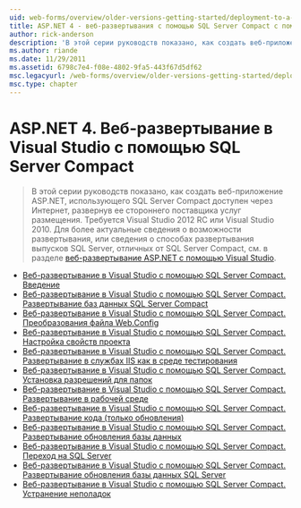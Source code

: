 ```yaml
---
uid: web-forms/overview/older-versions-getting-started/deployment-to-a-hosting-provider/index
title: ASP.NET 4 - веб-развертывания с помощью SQL Server Compact с помощью Visual Studio | Документация Майкрософт
author: rick-anderson
description: 'В этой серии руководств показано, как создать веб-приложения ASP.NET, использующего SQL Server Compact доступен через Интернет, развернув его h сторонних...'
ms.author: riande
ms.date: 11/29/2011
ms.assetid: 6798c7e4-f08e-4802-9fa5-443f67d5df62
msc.legacyurl: /web-forms/overview/older-versions-getting-started/deployment-to-a-hosting-provider
msc.type: chapter
---
```

<a name="aspnet-4---web-deployment-with-sql-server-compact-using-visual-studio"></a>ASP.NET 4. Веб-развертывание в Visual Studio с помощью SQL Server Compact
====================
> В этой серии руководств показано, как создать веб-приложение ASP.NET, использующего SQL Server Compact доступен через Интернет, развернув ее стороннего поставщика услуг размещения. Требуется Visual Studio 2012 RC или Visual Studio 2010. Для более актуальные сведения о возможности развертывания, или сведения о способах развертывания выпусков SQL Server, отличных от SQL Server Compact, см. в разделе [веб-развертывание ASP.NET с помощью Visual Studio](../../deployment/visual-studio-web-deployment/introduction.md).


- [Веб-развертывание в Visual Studio с помощью SQL Server Compact. Введение](deployment-to-a-hosting-provider-introduction-1-of-12.md)
- [Веб-развертывание в Visual Studio с помощью SQL Server Compact. Развертывание баз данных SQL Server Compact](deployment-to-a-hosting-provider-deploying-sql-server-compact-databases-2-of-12.md)
- [Веб-развертывание в Visual Studio с помощью SQL Server Compact. Преобразования файла Web.Config](deployment-to-a-hosting-provider-web-config-file-transformations-3-of-12.md)
- [Веб-развертывание в Visual Studio с помощью SQL Server Compact. Настройка свойств проекта](deployment-to-a-hosting-provider-configuring-project-properties-4-of-12.md)
- [Веб-развертывание в Visual Studio с помощью SQL Server Compact. Развертывание в службах IIS как в среде тестирования](deployment-to-a-hosting-provider-deploying-to-iis-as-a-test-environment-5-of-12.md)
- [Веб-развертывание в Visual Studio с помощью SQL Server Compact. Установка разрешений для папок](deployment-to-a-hosting-provider-setting-folder-permissions-6-of-12.md)
- [Веб-развертывание в Visual Studio с помощью SQL Server Compact. Развертывание в рабочей среде](deployment-to-a-hosting-provider-deploying-to-the-production-environment-7-of-12.md)
- [Веб-развертывание в Visual Studio с помощью SQL Server Compact. Развертывание кода (только обновления)](deployment-to-a-hosting-provider-deploying-a-code-only-update-8-of-12.md)
- [Веб-развертывание в Visual Studio с помощью SQL Server Compact. Развертывание обновления базы данных](deployment-to-a-hosting-provider-deploying-a-database-update-9-of-12.md)
- [Веб-развертывание в Visual Studio с помощью SQL Server Compact. Переход на SQL Server](deployment-to-a-hosting-provider-migrating-to-sql-server-10-of-12.md)
- [Веб-развертывание в Visual Studio с помощью SQL Server Compact. Развертывание обновления базы данных SQL Server](deployment-to-a-hosting-provider-deploying-a-sql-server-database-update-11-of-12.md)
- [Веб-развертывание в Visual Studio с помощью SQL Server Compact. Устранение неполадок](deployment-to-a-hosting-provider-creating-and-installing-deployment-packages-12-of-12.md)

